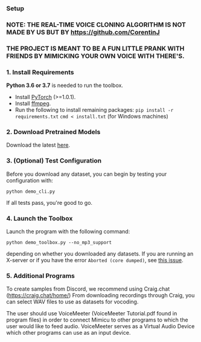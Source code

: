 ### Setup

### NOTE: THE REAL-TIME VOICE CLONING ALGORITHM IS NOT MADE BY US BUT BY https://github.com/CorentinJ
### THE PROJECT IS MEANT TO BE A FUN LITTLE PRANK WITH FRIENDS BY MIMICKING YOUR OWN VOICE WITH THERE'S.

### 1. Install Requirements

**Python 3.6 or 3.7** is needed to run the toolbox.

* Install [PyTorch](https://pytorch.org/get-started/locally/) (>=1.0.1).
* Install [ffmpeg](https://ffmpeg.org/download.html#get-packages).
* Run the following to install remaining packages:
    `pip install -r requirements.txt`
    `cmd < install.txt` (for Windows machines)

### 2. Download Pretrained Models
Download the latest [here](https://github.com/CorentinJ/Real-Time-Voice-Cloning/wiki/Pretrained-models).

### 3. (Optional) Test Configuration
Before you download any dataset, you can begin by testing your configuration with:

`python demo_cli.py`

If all tests pass, you're good to go.

### 4. Launch the Toolbox
Launch the program with the following command:

`python demo_toolbox.py --no_mp3_support`  

depending on whether you downloaded any datasets. If you are running an X-server or if you have the error `Aborted (core dumped)`, see [this issue](https://github.com/CorentinJ/Real-Time-Voice-Cloning/issues/11#issuecomment-504733590).

### 5. Additional Programs

To create samples from Discord, we recommend using Craig.chat (https://craig.chat/home/)
From downloading recordings through Craig, you can select WAV files to use as datasets for vocoding.

The user should use VoiceMeeter (VoiceMeeter Tutorial.pdf found in program files) in order to connect Mimicu to other programs to which the user would like to feed audio. VoiceMeeter serves as a Virtual Audio Device which other programs can use as an input device.

